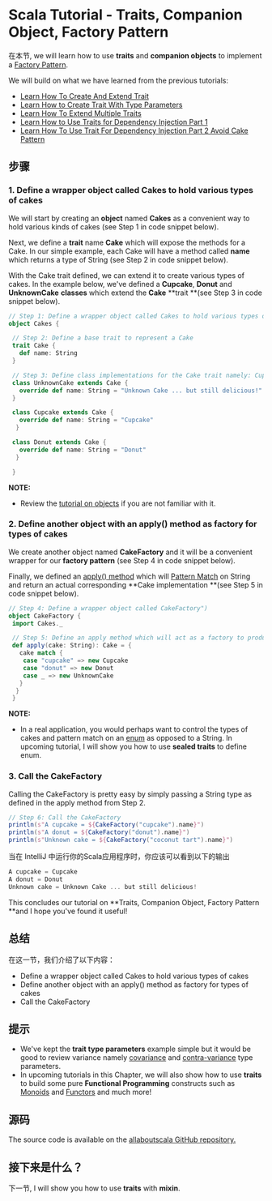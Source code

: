 # Scala Tutorial - Traits, Companion Object, Factory Pattern


在本节, we will learn how to use **traits** and **companion objects** to implement a [Factory Pattern](https://en.wikipedia.org/wiki/Factory_method_pattern).

 

We will build on what we have learned from the previous tutorials:

- [Learn How To Create And Extend Trait](http://allaboutscala.com/tutorials/chapter-5-traits/scala-extend-trait/)
- [Learn How to Create Trait With Type Parameters](http://allaboutscala.com/tutorials/chapter-5-traits/scala-trait-type-parameters/)
- [Learn How To Extend Multiple Traits](http://allaboutscala.com/tutorials/chapter-5-traits/scala-extend-multiple-traits/)
- [Learn How to Use Traits for Dependency Injection Part 1](http://allaboutscala.com/tutorials/chapter-5-traits/scala-traits-depedency-injection/)
- [Learn How To Use Trait For Dependency Injection Part 2 Avoid Cake Pattern](http://allaboutscala.com/tutorials/chapter-5-traits/scala-traits-depedency-injection-avoid-cake-pattern/)

## 步骤

### 1. Define a wrapper object called Cakes to hold various types of cakes

We will start by creating an **object** named **Cakes** as a convenient way to hold various kinds of cakes (see Step 1 in code snippet below).

 

Next, we define a **trait** name **Cake** which will expose the methods for a Cake. In our simple example, each Cake will have a method called **name** which returns a type of String (see Step 2 in code snippet below).

 

With the Cake trait defined, we can extend it to create various types of cakes. In the example below, we've defined a **Cupcake**, **Donut** and **UnknownCake** **classes** which extend the **Cake** **trait **(see Step 3 in code snippet below).

```scala
// Step 1: Define a wrapper object called Cakes to hold various types of cakes
object Cakes {

 // Step 2: Define a base trait to represent a Cake
 trait Cake {
   def name: String
 }

 // Step 3: Define class implementations for the Cake trait namely: Cupcake, Donut and UnknownCake
 class UnknownCake extends Cake {
   override def name: String = "Unknown Cake ... but still delicious!"
 }

 class Cupcake extends Cake {
   override def name: String = "Cupcake"
  }

 class Donut extends Cake {
   override def name: String = "Donut"
  }

 }

```

**NOTE:**

- Review the [tutorial on objects](http://allaboutscala.com/tutorials/chapter-3-beginner-tutorial-using-classes-scala/scala-tutorial-learn-declare-value-fields-companion-object/) if you are not familiar with it.

### 2. Define another object with an apply() method as factory for types of cakes

We create another object named **CakeFactory** and it will be a convenient wrapper for our **factory pattern** (see Step 4 in code snippet below).

 

Finally, we defined an [apply() method](http://allaboutscala.com/tutorials/chapter-3-beginner-tutorial-using-classes-scala/scala-tutorial-learn-companion-objects-factory-apply-method-inheritance/) which will [Pattern Match](http://allaboutscala.com/tutorials/chapter-2-learning-basics-scala-programming/scala-tutorial-learn-how-to-use-pattern-matching/) on String and return an actual corresponding **Cake implementation **(see Step 5 in code snippet below).

```scala
// Step 4: Define a wrapper object called CakeFactory")
object CakeFactory {
 import Cakes._

 // Step 5: Define an apply method which will act as a factory to produce the correct Cake implementation
 def apply(cake: String): Cake = {
   cake match {
    case "cupcake" => new Cupcake
    case "donut" => new Donut
    case _ => new UnknownCake
   }
  }
 }

```

**NOTE:**

- In a real application, you would perhaps want to control the types of cakes and pattern match on an [enum](http://allaboutscala.com/tutorials/chapter-2-learning-basics-scala-programming/learn-to-create-use-enumerations/) as opposed to a String. In upcoming tutorial, I will show you how to use **sealed traits** to define enum.

### 3. Call the CakeFactory

Calling the CakeFactory is pretty easy by simply passing a String type as defined in the apply method from Step 2.

```scala
// Step 6: Call the CakeFactory
println(s"A cupcake = ${CakeFactory("cupcake").name}")
println(s"A donut = ${CakeFactory("donut").name}")
println(s"Unknown cake = ${CakeFactory("coconut tart").name}")

```

当在 IntelliJ 中运行你的Scala应用程序时，你应该可以看到以下的输出

```scala
A cupcake = Cupcake
A donut = Donut
Unknown cake = Unknown Cake ... but still delicious!

```

 

This concludes our tutorial on **Traits, Companion Object, Factory Pattern **and I hope you've found it useful!

 


## 总结

在这一节，我们介绍了以下内容：

- Define a wrapper object called Cakes to hold various types of cakes
- Define another object with an apply() method as factory for types of cakes
- Call the CakeFactory

## 提示

- We've kept the **trait type parameters** example simple but it would be good to review variance namely [covariance](http://allaboutscala.com/tutorials/chapter-3-beginner-tutorial-using-classes-scala/scala-variance-covariance/) and [contra-variance](http://allaboutscala.com/tutorials/chapter-3-beginner-tutorial-using-classes-scala/scala-variance-contra-variance-2/) type parameters.
- In upcoming tutorials in this Chapter, we will also show how to use **traits** to build some pure **Functional Programming** constructs such as [Monoids](https://en.wikipedia.org/wiki/Monoid) and [Functors](https://en.wikipedia.org/wiki/Functor) and much more!

## 源码

The source code is available on the [allaboutscala GitHub repository.](https://github.com/nadimbahadoor/allaboutscala)

 

## 接下来是什么？

下一节, I will show you how to use **traits** with **mixin**.